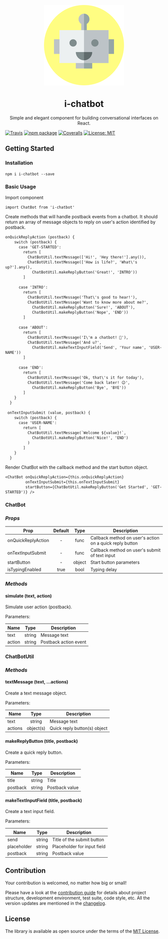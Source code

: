 <p align="center">
    <img src="https://raw.githubusercontent.com/endore8/i-chatbot/master/assets/icon.png" max-width="90%" alt="Marathon" />
</p>
<h1 align="center">i-chatbot</h1>
<p align="center">
Simple and elegant component for building conversational interfaces on React.
</p>

[![Travis][build-badge]][build]
[![npm package][npm-badge]][npm]
[![Coveralls][coveralls-badge]][coveralls]
[![License: MIT][mit-badge]][mit]

[build-badge]: https://img.shields.io/travis/Endore8/i-chatbot.svg?branch=master
[build]: https://travis-ci.org/Endore8/i-chatbot

[npm-badge]: https://badge.fury.io/js/i-chatbot.svg
[npm]: https://www.npmjs.org/package/i-chatbot

[coveralls-badge]: https://codecov.io/gh/Endore8/i-chatbot/branch/master/graph/badge.svg
[coveralls]: https://codecov.io/gh/Endore8/i-chatbot/branch/master/graph/badge.svg

[mit-badge]: https://img.shields.io/badge/License-MIT-yellow.svg
[mit]: https://opensource.org/licenses/MIT

## Getting Started

### Installation

```
npm i i-chatbot --save
```

### Basic Usage

Import component

```
import ChatBot from 'i-chatbot' 
```

Create methods that will handle postback events from a chatbot. 
It should return an array of message objects to reply on user's action identified by postback.

```
onQuickReplyAction (postback) {
    switch (postback) {
      case 'GET-STARTED':
        return [
          ChatBotUtil.textMessage(['Hi!', 'Hey there!'].any()),
          ChatBotUtil.textMessage(['How is life?', 'What\'s up?'].any(),
            ChatBotUtil.makeReplyButton('Great!', 'INTRO'))
        ]

      case 'INTRO':
        return [
          ChatBotUtil.textMessage('That\'s good to hear!'),
          ChatBotUtil.textMessage('Want to know more about me?',
            ChatBotUtil.makeReplyButton('Sure!', 'ABOUT'),
            ChatBotUtil.makeReplyButton('Nope', 'END'))
        ]

      case 'ABOUT':
        return [
          ChatBotUtil.textMessage('I\'m a chatbot! 🤖'),
          ChatBotUtil.textMessage('And u?',
            ChatBotUtil.makeTextInputField('Send', 'Your name', 'USER-NAME'))
        ]

      case 'END':
        return [
          ChatBotUtil.textMessage('Ok, that\'s it for today'),
          ChatBotUtil.textMessage('Come back later! 😉',
            ChatBotUtil.makeReplyButton('Bye', 'BYE'))
        ]
    }
  }

 onTextInputSubmit (value, postback) {
    switch (postback) {
      case 'USER-NAME':
        return [
          ChatBotUtil.textMessage(`Welcome ${value}!`,
            ChatBotUtil.makeReplyButton('Nice!', 'END')
          )
        ]
    }
  }
```

Render ChatBot with the callback method and the start button object.

```
<ChatBot onQuickReplyAction={this.onQuickReplyAction}
         onTextInputSubmit={this.onTextInputSubmit}
         startButton={ChatBotUtil.makeReplyButton('Get Started', 'GET-STARTED')} />
```

### ChatBot

### *Props*

| Prop               | Default       | Type   | Description |
| ------------------ |:-------------:| :------:| -----------|
| onQuickReplyAction | -             | func   | Callback method on user's action on a quick reply button |
| onTextInputSubmit  | -             | func   | Callback method on user's submit of text input |
| startButton        | -             | object | Start button parameters |
| isTypingEnabled    | true          | bool   | Typing delay |

### *Methods*

#### simulate (text, action)

Simulate user action (postback).

Parameters:

| Name    | Type      | Description |
| ------- |:---------:| ------------|
| text    | string    | Message text |
| action  | string    | Postback action event |

### ChatBotUtil

### *Methods*

#### textMessage (text, ...actions)

Create a text message object.

Parameters:

| Name    | Type      | Description |
| ------- |:---------:| ------------|
| text    | string    | Message text |
| actions | object(s) | Quick reply button(s) object |

#### makeReplyButton (title, postback)

Create a quick reply button.

Parameters:

| Name     | Type   | Description |
| -------- |:------:| ------------|
| title    | string | Title |
| postback | string | Postback value |

#### makeTextInputField (title, postback)

Create a text input field.

Parameters:

| Name        | Type   | Description |
| ----------- |:------:| ------------|
| send        | string | Title of the submit button |
| placeholder | string | Placeholder for input field |
| postback    | string | Postback value |

## Contribution

Your contribution is welcomed, no matter how big or small! 

Please have a look at the [contribution guide](CONTRIBUTING.md) for details about project structure, development environment, test suite, code style, etc. 
All the version updates are mentioned in the [changelog](CHANGELOG.md).

## License

The library is available as open source under the terms of the [MIT License](LICENSE).
